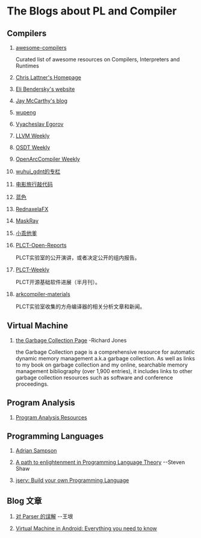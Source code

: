 # The Blogs about PL and Compiler

## Compilers

1. [awesome-compilers](https://github.com/aalhour/awesome-compilers)

    Curated list of awesome resources on Compilers, Interpreters and Runtimes

2. [Chris Lattner's Homepage](http://nondot.org/sabre/)

3. [Eli Bendersky's website](https://eli.thegreenplace.net/)

4. [Jay McCarthy's blog](https://jeapostrophe.github.io/)

5. [wupeng](https://pengwu.substack.com)

6. [Vyacheslav Egorov](https://mrale.ph/)

7. [LLVM Weekly](http://llvmweekly.org/)

8. [OSDT Weekly](https://github.com/hellogcc/osdt-weekly)

9. [OpenArcCompiler Weekly](https://zhuanlan.zhihu.com/llvm-clang)

10. [wuhui_gdnt的专栏](https://blog.csdn.net/wuhui_gdnt)

11. [电影旅行敲代码](https://blog.csdn.net/dashuniuniu)

12. [蓝色](https://www.zhihu.com/people/lan-se-52-30)

13. [RednaxelaFX](https://www.zhihu.com/people/rednaxelafx)

14. [MaskRay](http://maskray.me/)

15. [小乖他爹](https://www.zhihu.com/people/shiningning)

16. [PLCT-Open-Reports](https://github.com/isrc-cas/PLCT-Open-Reports)

    PLCT实验室的公开演讲，或者决定公开的组内报告。

17. [PLCT-Weekly](https://github.com/isrc-cas/PLCT-Weekly)

    PLCT开源基础软件进展（半月刊）。

18. [arkcompiler-materials](https://github.com/isrc-cas/arkcompiler-materials)

    PLCT实验室收集的方舟编译器的相关分析文章和新闻。

## Virtual Machine

1. [the Garbage Collection Page](https://www.cs.kent.ac.uk/people/staff/rej/gc.html) -Richard Jones

    the Garbage Collection page is a comprehensive resource for automatic dynamic memory management a.k.a garbage collection. As well as links to my book on garbage collection and my online, searchable memory management bibliography (over 1,900 entries), it includes links to other garbage collection resources such as software and conference proceedings.

## Program Analysis

1. [Program Analysis Resources](https://gist.github.com/MattPD/00573ee14bf85ccac6bed3c0678ddbef)

## Programming Languages

1. [Adrian Sampson](https://www.cs.cornell.edu/~asampson/)

2. [A path to enlightenment in Programming Language Theory](https://steshaw.org/plt/) --Steven Shaw

3. [jserv: Build your own Programming Language](https://github.com/jserv/build-your-own-x#build-your-own-programming-language)

## Blog 文章

1. [对 Parser 的误解](http://www.yinwang.org/blog-cn/2015/09/19/parser) --王垠

2. [Virtual Machine in Android: Everything you need to know](https://android.jlelse.eu/virtual-machine-in-android-everything-you-need-to-know-9ec695f7313b)